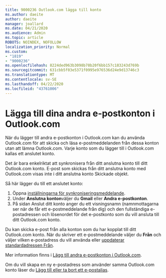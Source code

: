 ```yaml
---
title: 9000236 Outlook.com lägga till konto
ms.author: daeite
author: daeite
manager: joallard
ms.date: 04/21/2020
ms.audience: Admin
ms.topic: article
ROBOTS: NOINDEX, NOFOLLOW
localization_priority: Normal
ms.custom:
- "1819"
- "9000236"
ms.openlocfilehash: 8224ded963b3098b78b20f6bb157c183243d769b
ms.sourcegitcommit: 631cbb5f03e5371f0995e976536d24e9d13746c3
ms.translationtype: MT
ms.contentlocale: sv-SE
ms.lasthandoff: 04/22/2020
ms.locfileid: "43761006"
---
```

# <a name="add-your-other-email-accounts-to-outlookcom"></a>Lägga till dina andra e-postkonton i Outlook.com

När du lägger till andra e-postkonton i Outlook.com kan du använda Outlook.com för att skicka och läsa e-postmeddelanden från dessa konton utan att lämna Outlook.com. Varje konto som du lägger till i Outlook.com kallas ett anslutet konto.

Det är bara enkelriktat att synkronisera från ditt anslutna konto till ditt Outlook.com konto. E-post som skickas från ditt anslutna konto med Outlook.com visas inte i ditt anslutna konto Skickade objekt.

Så här lägger du till ett anslutet konto:

1. Öppna [inställningarna för synkroniseringsmeddelande](https://go.microsoft.com/fwlink/?linkid=875264).
2. Under **Anslutna konton**väljer du **Gmail** eller **Andra e-postkonton**.
3. På sidan Anslut ditt konto anger du ett visningsnamn (namnmottagarna ser när de får ett e-postmeddelande från dig) och den fullständiga e-postadressen och lösenordet för det e-postkonto som du vill ansluta till ditt Outlook.com konto.

Du kan skicka e-post från alla konton som du har kopplat till ditt Outlook.com konto. När du skriver ett e-postmeddelande väljer du **Från** och väljer vilken e-postadress du vill använda eller [uppdaterar standardadressen Från](https://go.microsoft.com/fwlink/?linkid=875264).

Mer information finns i [Lägg till andra e-postkonton i Outlook.com](https://support.office.com/article/c5224df4-5885-4e79-91ba-523aa743f0ba?wt.mc_id=Office_Outlook_com_Alchemy).

Om du vill skapa en ny e-postadress som använder samma Outlook.com konto läser du [Lägg till eller ta bort ett e-postalias](https://support.office.com/article/459b1989-356d-40fa-a689-8f285b13f1f2?wt.mc_id=Office_Outlook_com_Alchemy).